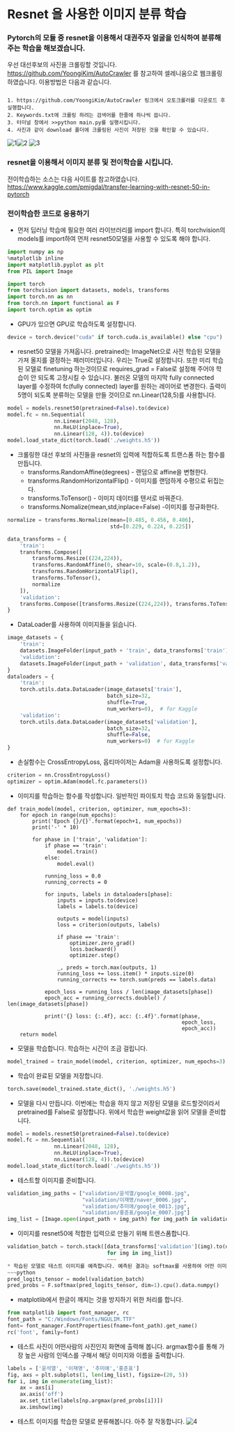 # Resnet 을 사용한 이미지 분류 학습
### Pytorch의 모듈 중 resnet을 이용해서 대권주자 얼굴을 인식하여 분류해주는 학습을 해보겠습니다.

우선 대선후보의 사진을 크롤링할 것입니다.
https://github.com/YoongiKim/AutoCrawler 를 참고하여 셀레니움으로 웹크롤링 하였습니다.
이용방법은 다음과 같습니다. 

### 
    1. https://github.com/YoongiKim/AutoCrawler 링크에서 오토크롤러를 다운로드 후 실행합니다.
    2. Keywords.txt에 크롤링 하려는 검색어를 한줄에 하나씩 씁니다.
    3. 터미널 창에서 >>python main.py를 실행시킵니다.
    4. 사진과 같이 download 폴더에 크롤링된 사진이 저장된 것을 확인할 수 있습니다.


![1](https://user-images.githubusercontent.com/91925500/135967339-bc168828-0034-4791-9664-30af59af6a8c.png)![2](https://user-images.githubusercontent.com/91925500/135967370-f6b59d7c-53b2-4157-851e-6a668a065fa1.png)
![3](https://user-images.githubusercontent.com/91925500/135967580-25f99b40-ed80-4ff9-899e-0d2ee537d2eb.png)


### resnet을 이용해서 이미지 분류 및 전이학습을 시킵니다.
전이학습하는 소스는 다음 사이트를 참고하였습니다.
https://www.kaggle.com/pmigdal/transfer-learning-with-resnet-50-in-pytorch
### 전이학습한 코드로 응용하기
* 먼저 딥러닝 학습에 필요한 여러 라이브러리를 import 합니다. 특히 torchvision의 models를 import하여 먼저 resnet50모델을 사용할 수 있도록 해야 합니다.
~~~python
import numpy as np
%matplotlib inline
import matplotlib.pyplot as plt
from PIL import Image

import torch
from torchvision import datasets, models, transforms
import torch.nn as nn
from torch.nn import functional as F
import torch.optim as optim
~~~

* GPU가 있으면 GPU로 학습하도록 설정합니다.
~~~python
device = torch.device("cuda" if torch.cuda.is_available() else "cpu")
~~~

* resnet50 모델을 가져옵니다. pretrained는 ImageNet으로 사전 학습된 모델을 가져 올지를 결정하는 패러미터입니다. 우리는 True로 설정합니다.
또한 미리 학습된 모델로 finetuning 하는것이므로 requires_grad = False로 설정해 주어야 학습이 안 되도록 고정시킬 수 있습니다. 불러온 모델의 마지막 fully connected layer를 수정하여 fc(fully connected) layer를 원하는 레이어로 변경한다. 출력이 5명이 되도록 분류하는 모델을 만들 것이므로 nn.Linear(128,5)를 사용합니다.
~~~python
model = models.resnet50(pretrained=False).to(device)
model.fc = nn.Sequential(
               nn.Linear(2048, 128),
               nn.ReLU(inplace=True),
               nn.Linear(128, 4)).to(device)
model.load_state_dict(torch.load('./weights.h5'))
~~~

* 크롤링한 대선 후보의 사진들을 resnet의 입력에 적합하도록 트랜스폼 하는 함수를 만듭니다.
  * transforms.RandomAffine(degrees) - 랜덤으로 affine을 변형한다.
  * transforms.RandomHorizontalFlip() - 이미지를 랜덤하게 수평으로 뒤집는다.
  * transforms.ToTensor() - 이미지 데이터를 텐서로 바꿔준다.
  * transforms.Nomalize(mean,std,inplace=False) -이미지를 정규화한다.
~~~python
normalize = transforms.Normalize(mean=[0.485, 0.456, 0.406],
                                 std=[0.229, 0.224, 0.225])

data_transforms = {
    'train':
    transforms.Compose([
        transforms.Resize((224,224)),
        transforms.RandomAffine(0, shear=10, scale=(0.8,1.2)),
        transforms.RandomHorizontalFlip(),
        transforms.ToTensor(),
        normalize
    ]),
    'validation':
    transforms.Compose([transforms.Resize((224,224)), transforms.ToTensor(),normalize ]),
}
~~~

* DataLoader를 사용하여 이미지들을 읽습니다.
~~~python
image_datasets = {
    'train': 
    datasets.ImageFolder(input_path + 'train', data_transforms['train']),
    'validation': 
    datasets.ImageFolder(input_path + 'validation', data_transforms['validation'])
}
dataloaders = {
    'train':
    torch.utils.data.DataLoader(image_datasets['train'],
                                batch_size=32,
                                shuffle=True,
                                num_workers=0),  # for Kaggle
    'validation':
    torch.utils.data.DataLoader(image_datasets['validation'],
                                batch_size=32,
                                shuffle=False,
                                num_workers=0)  # for Kaggle
}
~~~

* 손실함수는 CrossEntropyLoss, 옵티마이저는 Adam을 사용하도록 설정합니다.
~~~python
criterion = nn.CrossEntropyLoss()
optimizer = optim.Adam(model.fc.parameters())
~~~

* 이미지를 학습하는 함수를 작성합니다. 일반적인 파이토치 학습 코드와 동일합니다.
~~~
def train_model(model, criterion, optimizer, num_epochs=3):
    for epoch in range(num_epochs):
        print('Epoch {}/{}'.format(epoch+1, num_epochs))
        print('-' * 10)

        for phase in ['train', 'validation']:
            if phase == 'train':
                model.train()
            else:
                model.eval()

            running_loss = 0.0
            running_corrects = 0

            for inputs, labels in dataloaders[phase]:
                inputs = inputs.to(device)
                labels = labels.to(device)

                outputs = model(inputs)
                loss = criterion(outputs, labels)

                if phase == 'train':
                    optimizer.zero_grad()
                    loss.backward()
                    optimizer.step()

                _, preds = torch.max(outputs, 1)
                running_loss += loss.item() * inputs.size(0)
                running_corrects += torch.sum(preds == labels.data)

            epoch_loss = running_loss / len(image_datasets[phase])
            epoch_acc = running_corrects.double() / len(image_datasets[phase])

            print('{} loss: {:.4f}, acc: {:.4f}'.format(phase,
                                                        epoch_loss,
                                                        epoch_acc))
    return model
~~~
* 모델을 학습합니다. 학습하는 시간이 조금 걸립니다.
~~~python
model_trained = train_model(model, criterion, optimizer, num_epochs=3)
~~~

* 학습이 완료된 모델을 저장합니다.
~~~python
torch.save(model_trained.state_dict(), './weights.h5')
~~~

* 모델을 다시 만듭니다. 이번에는 학습을 하지 않고 저장된 모델을 로드할것이라서 pretrained를 False로 설정합니다. 위에서 학습한 weight값을 읽어 모델을 준비합니다.
~~~python
model = models.resnet50(pretrained=False).to(device)
model.fc = nn.Sequential(
               nn.Linear(2048, 128),
               nn.ReLU(inplace=True),
               nn.Linear(128, 4)).to(device)
model.load_state_dict(torch.load('./weights.h5'))
~~~

* 테스트할 이미지를 준비합니다.
~~~python
validation_img_paths = ["validation/윤석열/google_0008.jpg",
                        "validation/이재명/naver_0006.jpg",
                        "validation/추미애/google_0013.jpg",
                        "validation/홍준표/google_0007.jpg"]
img_list = [Image.open(input_path + img_path) for img_path in validation_img_paths]
~~~

* 이미지를 resnet50에 적합한 입력으로 만들기 위해 트렌스폼합니다.
~~~python
validation_batch = torch.stack([data_transforms['validation'](img).to(device)
                                for img in img_list])
                                ~~~
* 학습된 모델로 테스트 이미지를 예측합니다. 예측된 결과는 softmax를 사용하여 어떤 이미지로 분류되는지 확률을 보여줍니다.
~~~python
pred_logits_tensor = model(validation_batch)
pred_probs = F.softmax(pred_logits_tensor, dim=1).cpu().data.numpy()
~~~
* matplotlib에서 한글이 깨지는 것을 방지하기 위한 처리를 합니다.
~~~python
from matplotlib import font_manager, rc
font_path = "C:/Windows/Fonts/NGULIM.TTF"
font= font_manager.FontProperties(fname=font_path).get_name()
rc('font', family=font)
~~~

* 테스트 사진이 어떤사람의 사진인지 화면에 출력해 봅니다. argmax함수를 통해 가장 높은 사람의 인덱스를 구해서 해당 이미지와 이름을 출력합니다.
~~~python
labels = ['윤석열', '이재명', '추미애','홍준표']
fig, axs = plt.subplots(1, len(img_list), figsize=(20, 5))
for i, img in enumerate(img_list):
    ax = axs[i]
    ax.axis('off')
    ax.set_title(labels[np.argmax(pred_probs[i])])
    ax.imshow(img)
~~~
* 테스트 이미지를 학습한 모델로 분류해봅니다. 아주 잘 작동합니다.
![4](https://user-images.githubusercontent.com/91925500/135976367-c224657b-d43e-43bf-9803-97ff52b27988.PNG)

